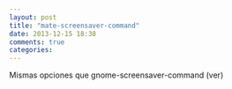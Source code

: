 ```yaml
---
layout: post
title: "mate-screensaver-command"
date: 2013-12-15 18:38
comments: true
categories: 
---
```

Mismas opciones que gnome-screensaver-command (ver)

